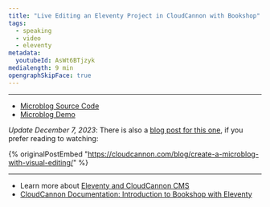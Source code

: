 ```yaml
---
title: "Live Editing an Eleventy Project in CloudCannon with Bookshop"
tags:
  - speaking
  - video
  - eleventy
metadata:
  youtubeId: AsWt6BTjzyk
medialength: 9 min
opengraphSkipFace: true
---
```

<div><youtube-lite-player @slug="{{ metadata.youtubeId }}" @label="{{ title }}"></youtube-lite-player></div>

---

* [Microblog Source Code](https://github.com/zachleat-cc/demo-cloudcannon-microblog)
* [Microblog Demo](https://rare-pineapple.cloudvent.net/)

*Update December 7, 2023*: There is also a [blog post for this one](https://cloudcannon.com/blog/create-a-microblog-with-visual-editing/), if you prefer reading to watching:

{% originalPostEmbed "https://cloudcannon.com/blog/create-a-microblog-with-visual-editing/" %}

---

* Learn more about [Eleventy and CloudCannon CMS](https://cloudcannon.com/eleventy-cms/)
* [CloudCannon Documentation: Introduction to Bookshop with Eleventy](https://cloudcannon.com/documentation/guides/bookshop-eleventy-guide/)